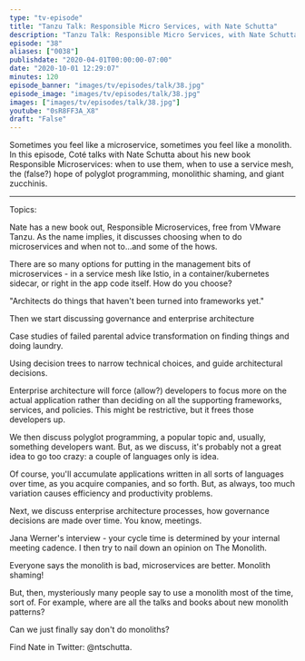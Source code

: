 ```yaml
---
type: "tv-episode"
title: "Tanzu Talk: Responsible Micro Services, with Nate Schutta"
description: "Tanzu Talk: Responsible Micro Services, with Nate Schutta"
episode: "38"
aliases: ["0038"]
publishdate: "2020-04-01T00:00:00-07:00"
date: "2020-10-01 12:29:07"
minutes: 120
episode_banner: "images/tv/episodes/talk/38.jpg"
episode_image: "images/tv/episodes/talk/38.jpg"
images: ["images/tv/episodes/talk/38.jpg"]
youtube: "0sR8FF3A_X8"
draft: "False"
---
```


Sometimes you feel like a microservice, sometimes you feel like a monolith. In this episode, Coté talks with Nate Schutta about his new book Responsible Microservices: when to use them, when to use a service mesh, the (false?) hope of polyglot programming, monolithic shaming, and giant zucchinis.

----

Topics: 

Nate has a new book out, Responsible Microservices, free from VMware Tanzu. As the name implies, it discusses choosing when to do microservices and when not to...and some of the hows.

There are so many options for putting in the management bits of microservices - in a service mesh like Istio, in a container/kubernetes sidecar, or right in the app code itself. How do you choose?

"Architects do things that haven't been turned into frameworks yet."

Then we start discussing governance and enterprise architecture

Case studies of failed parental advice transformation on finding things and doing laundry.

Using decision trees to narrow technical choices, and guide architectural decisions.

Enterprise architecture will force (allow?) developers to focus more on the actual application rather than deciding on all the supporting frameworks, services, and policies. This might be restrictive, but it frees those developers up.

We then discuss polyglot programming, a popular topic and, usually, something developers want. But, as we discuss, it's probably not a great idea to go too crazy: a couple of languages only is idea.

Of course, you'll accumulate applications written in all sorts of languages over time, as you acquire companies, and so forth. But, as always, too much variation causes efficiency and productivity problems.

Next, we discuss enterprise architecture processes, how governance decisions are made over time. You know, meetings.

Jana Werner's interview - your cycle time is determined by your internal meeting cadence.
I then try to nail down an opinion on The Monolith.

Everyone says the monolith is bad, microservices are better. Monolith shaming!

But, then, mysteriously many people say to use a monolith most of the time, sort of. For example, where are all the talks and books about new monolith patterns?

Can we just finally say don't do monoliths?

Find Nate in Twitter: @ntschutta.